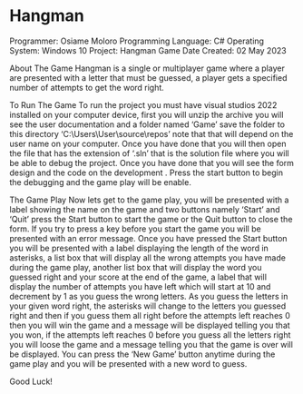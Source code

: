 # Hangman
Programmer: Osiame Moloro
Programming Language: C#
Operating System: Windows 10
Project: Hangman Game
Date Created: 02 May 2023

About The Game
Hangman is a single or multiplayer game where a player are presented with a letter that must be guessed, a player gets a specified number of attempts to get the word right.

To Run The Game
To run the project you must have visual studios 2022 installed on your computer device, first you will unzip the archive you will see the user documentation and a folder named ‘Game’ save the folder to this directory ‘C:\Users\User\source\repos’ note that that will depend on the user name on your computer. Once you have done that you will then open the file that has the extension of ‘.sln’ that is the solution file where you will be able to debug the project. Once you have done that you will see the form design and the code on the development . Press the start button to begin the debugging and the game play will be enable.

The Game Play
Now lets get to the game play, you will be presented with a label showing the name on the game and two buttons namely ‘Start’ and ‘Quit’ press the Start button to start the game or the Quit button to close the form. If you try to press a key before you start the game you will be presented with an error message. Once you have pressed the Start button you will be presented with a label displaying the length of the word in asterisks, a list box that will display all the wrong attempts you have made during the game play, another list box that will display the word you guessed right and your score at the end of the game, a label that will display the number of attempts you have left which will start at 10 and decrement by 1 as you guess the wrong letters. As you guess the letters in your given word right, the asterisks will change to the letters you guessed right and then if you guess them all right before the attempts left reaches 0 then you will win the game and a message will be displayed telling you that you won, if the attempts left reaches 0 before you guess all the letters right you will loose the game and a message telling you that the game is over will be displayed. You can press the ‘New Game’ button anytime during the game play and you will be presented with a new word to guess.

Good Luck!